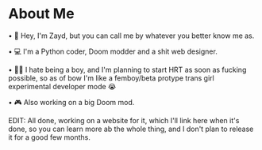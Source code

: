 # About Me

• 👋 Hey, I'm Zayd, but you can call me by whatever you better know me as.

• 💻 I'm a Python coder, Doom modder and a shit web designer.

• 🏳️‍⚧ I hate being a boy, and I'm planning to start HRT as soon as fucking possible, so as of bow I'm like a femboy/beta protype trans girl experimental developer mode :sob:

• 🎮 Also working on a big Doom mod.

EDIT: All done, working on a website for it, which I'll link here when it's done, so you can learn more ab the whole thing, and I don't plan to release it for a good few months.
